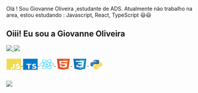 Olá ! Sou Giovanne Oliveira ,estudante de ADS.
Atualmente não trabalho na area,
estou estudando :
Javascript,
React,
TypeScript
😃😃


## Oiii! Eu sou a Giovanne Oliveira 
 <div>
  <a href="https://github.com/Giovanne-Oliveira-So">
  <img height="180em" src="https://github-readme-stats.vercel.app/api?username=Giovanne-Oliveira-So&show_icons=true&theme=dark&include_all_commits=true&count_private=true"/>
  <img height="180em" src="https://github-readme-stats.vercel.app/api/top-langs/?username=Giovanne-Oliveira-So&layout=compact&langs_count=16&theme=dark"/>
</div>
  <div style="display: inline_block"><br>
  <img align="center" alt="Giovanne-Js" height="30" width="40" src="https://raw.githubusercontent.com/devicons/devicon/master/icons/javascript/javascript-plain.svg">
  <img align="center" alt="Giovanne-Ts" height="30" width="40" src="https://raw.githubusercontent.com/devicons/devicon/master/icons/typescript/typescript-plain.svg">
  <img align="center" alt="Giovanne-React" height="30" width="40" src="https://raw.githubusercontent.com/devicons/devicon/master/icons/react/react-original.svg">
  <img align="center" alt="Giovanne-HTML" height="30" width="40" src="https://raw.githubusercontent.com/devicons/devicon/master/icons/html5/html5-original.svg">
  <img align="center" alt="Giovanne-CSS" height="30" width="40" src="https://raw.githubusercontent.com/devicons/devicon/master/icons/css3/css3-original.svg">
  <img align="center" alt="Giovanne-Python" height="30" width="40" src="https://raw.githubusercontent.com/devicons/devicon/master/icons/python/python-original.svg">
 
</div>

  ##

<div> 
  <a href="https://www.instagram.com/_0liveira___/" target="_blank"><img src="https://img.shields.io/badge/-Instagram-%23E4405F?style=for-the-badge&logo=instagram&logoColor=white" target="_blank"></a>
 


</div>
